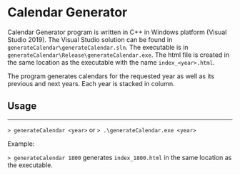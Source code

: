 # Calendar Generator

Calendar Generator program is written in C++ in Windows platform (Visual Studio 2019). The Visual Studio solution can be found in `generateCalendar\generateCalendar.sln`. The executable is in `generateCalendar\Release\generateCalendar.exe`. The html file is created in the same location as the executable with the name `index_<year>.html`.

The program generates calendars for the requested year as well as its previous and next years. Each year is stacked in column.

## Usage
---
`> generateCalendar <year>` or `> .\generateCalendar.exe <year>`

Example:

`> generateCalendar 1800` generates `index_1800.html` in the same location as the executable.
